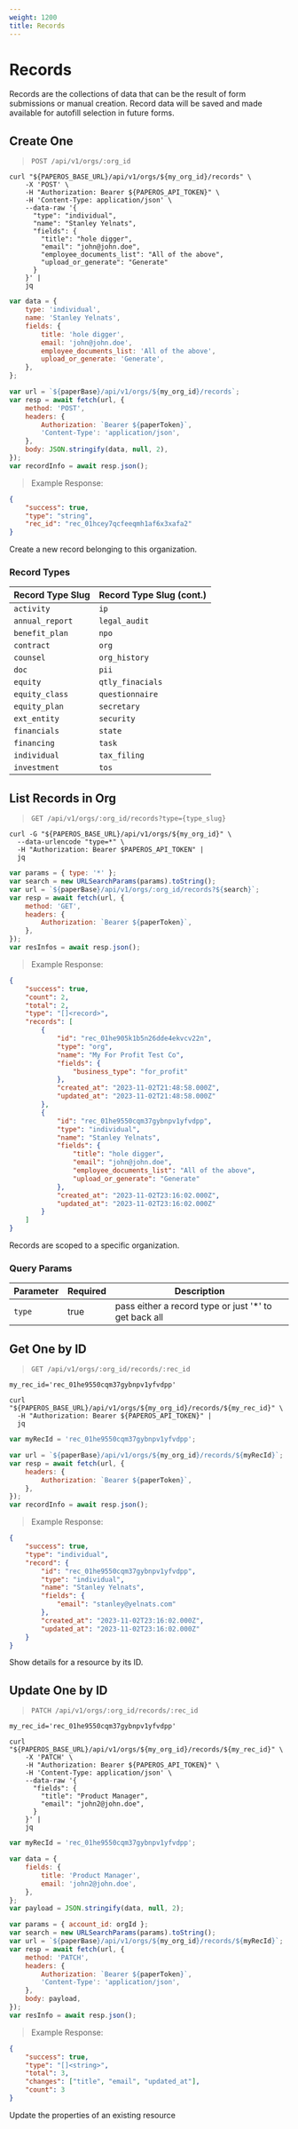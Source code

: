 ```yaml
---
weight: 1200
title: Records
---
```


# Records

Records are the collections of data that can be the result of form submissions
or manual creation. Record data will be saved and made available for autofill
selection in future forms.

## Create One

> `POST /api/v1/orgs/:org_id`

```shell
curl "${PAPEROS_BASE_URL}/api/v1/orgs/${my_org_id}/records" \
    -X 'POST' \
    -H "Authorization: Bearer ${PAPEROS_API_TOKEN}" \
    -H 'Content-Type: application/json' \
    --data-raw '{
      "type": "individual",
      "name": "Stanley Yelnats",
      "fields": {
        "title": "hole digger",
        "email": "john@john.doe",
        "employee_documents_list": "All of the above",
        "upload_or_generate": "Generate"
      }
    }' |
    jq
```

```javascript
var data = {
    type: 'individual',
    name: 'Stanley Yelnats',
    fields: {
        title: 'hole digger',
        email: 'john@john.doe',
        employee_documents_list: 'All of the above',
        upload_or_generate: 'Generate',
    },
};

var url = `${paperBase}/api/v1/orgs/${my_org_id}/records`;
var resp = await fetch(url, {
    method: 'POST',
    headers: {
        Authorization: `Bearer ${paperToken}`,
        'Content-Type': 'application/json',
    },
    body: JSON.stringify(data, null, 2),
});
var recordInfo = await resp.json();
```

> Example Response:

```json
{
    "success": true,
    "type": "string",
    "rec_id": "rec_01hcey7qcfeeqmh1af6x3xafa2"
}
```

Create a new record belonging to this organization.

### Record Types

| Record Type Slug | Record Type Slug (cont.) |
| ---------------- | ------------------------ |
| `activity`       | `ip`                     |
| `annual_report`  | `legal_audit`            |
| `benefit_plan`   | `npo`                    |
| `contract`       | `org`                    |
| `counsel`        | `org_history`            |
| `doc`            | `pii`                    |
| `equity`         | `qtly_finacials`         |
| `equity_class`   | `questionnaire`          |
| `equity_plan`    | `secretary`              |
| `ext_entity`     | `security`               |
| `financials`     | `state`                  |
| `financing`      | `task`                   |
| `individual`     | `tax_filing`             |
| `investment`     | `tos`                    |

<!--
    SELECT
        CONCAT("`", `slug`, "`") AS Slug,
        CONCAT("`", `code`, "`") AS Code
    FROM `resource_type`
    ORDER BY `slug`;
-->

<!-- | Record Type Slug |
| ---------------- | ----------- |
| `activity`       | `acty`      |
| `annual_report`  | `ann_rpt`   |
| `benefit_plan`   | `benf`      |
| `contract`       | `k`         |
| `counsel`        | `cnsl`      |
| `doc`            | `doc`       |
| `equity`         | `eq`        |
| `equity_class`   | `eq_cl`     |
| `equity_plan`    | `eq_plan`   |
| `ext_entity`     | `ext_enty`  |
| `financials`     | `fins`      |
| `financing`      | `fin`       |
| `individual`     | `indv`      |
| `investment`     | `invt`      |
| `ip`             | `ip`        |
| `legal_audit`    | `lgl_adt`   |
| `npo`            | `npo`       |
| `org`            | `org`       |
| `org_history`    | `org_hx`    |
| `pii`            | `pii`       |
| `qtly_finacials` | `qtly_fins` |
| `questionnaire`  | `qre`       |
| `secretary`      | `secy`      |
| `security`       | `sec`       |
| `state`          | `st`        |
| `task`           | `task`      |
| `tax_filing`     | `tax`       |
| `tos`            | `tos`       | -->

## List Records in Org

> `GET /api/v1/orgs/:org_id/records?type={type_slug}`

```shell
curl -G "${PAPEROS_BASE_URL}/api/v1/orgs/${my_org_id}" \
  --data-urlencode "type=*" \
  -H "Authorization: Bearer $PAPEROS_API_TOKEN" |
  jq
```

```javascript
var params = { type: '*' };
var search = new URLSearchParams(params).toString();
var url = `${paperBase}/api/v1/orgs/:org_id/records?${search}`;
var resp = await fetch(url, {
    method: 'GET',
    headers: {
        Authorization: `Bearer ${paperToken}`,
    },
});
var resInfos = await resp.json();
```

> Example Response:

```json
{
    "success": true,
    "count": 2,
    "total": 2,
    "type": "[]<record>",
    "records": [
        {
            "id": "rec_01he905k1b5n26dde4ekvcv22n",
            "type": "org",
            "name": "My For Profit Test Co",
            "fields": {
                "business_type": "for_profit"
            },
            "created_at": "2023-11-02T21:48:58.000Z",
            "updated_at": "2023-11-02T21:48:58.000Z"
        },
        {
            "id": "rec_01he9550cqm37gybnpv1yfvdpp",
            "type": "individual",
            "name": "Stanley Yelnats",
            "fields": {
                "title": "hole digger",
                "email": "john@john.doe",
                "employee_documents_list": "All of the above",
                "upload_or_generate": "Generate"
            },
            "created_at": "2023-11-02T23:16:02.000Z",
            "updated_at": "2023-11-02T23:16:02.000Z"
        }
    ]
}
```

Records are scoped to a specific organization.

<!-- TODO don't allow creating completely empty entities -->

### Query Params

| Parameter | Required | Description                                            |
| --------- | -------- | ------------------------------------------------------ |
| `type`    | true     | pass either a record type or just '\*' to get back all |

<!-- | `limit`   | false    | return only `n` records                                 |
| `rec_id`  | false    | a single record id (begins with `rec_`)                 |
| `rec_ids` | false    | a comma-separated list of record ids                    |
| `since`   | false    | ISO timestamp of the last time this response was called | -->

## Get One by ID

> `GET /api/v1/orgs/:org_id/records/:rec_id`

```shell
my_rec_id='rec_01he9550cqm37gybnpv1yfvdpp'

curl "${PAPEROS_BASE_URL}/api/v1/orgs/${my_org_id}/records/${my_rec_id}" \
  -H "Authorization: Bearer ${PAPEROS_API_TOKEN}" |
  jq
```

```javascript
var myRecId = 'rec_01he9550cqm37gybnpv1yfvdpp';

var url = `${paperBase}/api/v1/orgs/${my_org_id}/records/${myRecId}`;
var resp = await fetch(url, {
    headers: {
        Authorization: `Bearer ${paperToken}`,
    },
});
var recordInfo = await resp.json();
```

> Example Response:

```json
{
    "success": true,
    "type": "individual",
    "record": {
        "id": "rec_01he9550cqm37gybnpv1yfvdpp",
        "type": "individual",
        "name": "Stanley Yelnats",
        "fields": {
            "email": "stanley@yelnats.com"
        },
        "created_at": "2023-11-02T23:16:02.000Z",
        "updated_at": "2023-11-02T23:16:02.000Z"
    }
}
```

Show details for a resource by its ID.

## Update One by ID

> `PATCH /api/v1/orgs/:org_id/records/:rec_id`

```shell
my_rec_id='rec_01he9550cqm37gybnpv1yfvdpp'

curl "${PAPEROS_BASE_URL}/api/v1/orgs/${my_org_id}/records/${my_rec_id}" \
    -X 'PATCH' \
    -H "Authorization: Bearer ${PAPEROS_API_TOKEN}" \
    -H 'Content-Type: application/json' \
    --data-raw '{
      "fields": {
        "title": "Product Manager",
        "email": "john2@john.doe",
      }
    }' |
    jq
```

```javascript
var myRecId = 'rec_01he9550cqm37gybnpv1yfvdpp';

var data = {
    fields: {
        title: 'Product Manager',
        email: 'john2@john.doe',
    },
};
var payload = JSON.stringify(data, null, 2);

var params = { account_id: orgId };
var search = new URLSearchParams(params).toString();
var url = `${paperBase}/api/v1/orgs/${my_org_id}/records/${myRecId}`;
var resp = await fetch(url, {
    method: 'PATCH',
    headers: {
        Authorization: `Bearer ${paperToken}`,
        'Content-Type': 'application/json',
    },
    body: payload,
});
var resInfo = await resp.json();
```

> Example Response:

```json
{
    "success": true,
    "type": "[]<string>",
    "total": 3,
    "changes": ["title", "email", "updated_at"],
    "count": 3
}
```

Update the properties of an existing resource
